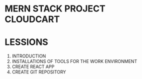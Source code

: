 # MERN STACK PROJECT CLOUDCART

# LESSIONS 

1. INTRODUCTION
2. INSTALLATIONS OF TOOLS FOR THE WORK ENVIRONMENT
3. CREATE REACT APP 
4. CREATE GIT REPOSITORY 
